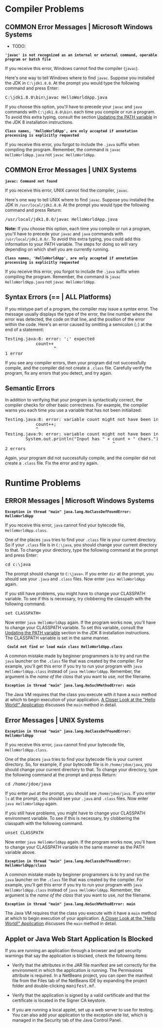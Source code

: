 # Compiler Problems
## COMMON Error Messages | Microsoft Windows Systems
* TODO:
<p><code><strong>&#39;javac&#39; is not recognized as an internal or external command, operable program or batch file</strong></code></p>
<p>If you receive this error, Windows cannot find the compiler (<code>javac</code>).</p>
<p>Here&#39;s one way to tell Windows where to find <code>javac</code>. Suppose you installed the JDK in <code>C:\jdk1.8.0</code>. At the prompt you would type the following command and press  Enter:</p>
<div class="codeblock"><pre>
C:\jdk1.8.0\bin\javac HelloWorldApp.java
</pre></div>
<p>If you choose this option, you&#39;ll have to precede your <code>javac</code> and <code>java</code> commands with <code>C:\jdk1.8.0\bin\</code> each time you compile or run a program. To avoid this extra typing, consult the section 
<a class="OutsideLink" target="_blank" href="https://docs.oracle.com/javase/8/docs/technotes/guides/install/windows_jdk_install.html#BABGDJFH">Updating the PATH variable</a> in the JDK 8 installation instructions.</p>
<p><code><strong>Class names, &#39;HelloWorldApp&#39;, are only accepted if annotation processing is explicitly requested</strong></code></p>
<p>If you receive this error, you forgot to include the <code>.java</code> suffix when compiling the program. Remember, the command is <code>javac HelloWorldApp.java</code> not <code>javac HelloWorldApp</code>.</p>

## COMMON Error Messages | UNIX Systems
<p style="font-weight: bold"><code>javac: Command not found</code></p>
<p>If you receive this error, UNIX cannot find the compiler, <code>javac</code>.</p>
<p>Here&#39;s one way to tell UNIX where to find <code>javac</code>. Suppose you installed the JDK in <code>/usr/local/jdk1.8.0</code>. At the prompt you would type the following command and press  Return:</p>
<div class="codeblock"><pre>
/usr/local/jdk1.8.0/javac HelloWorldApp.java
</pre></div>
<p><b>Note:</b> If you choose this option, each time you compile or run a program, you&#39;ll have to precede your <code>javac</code> and <code>java</code> commands with <code>/usr/local/jdk1.8.0/</code>. To avoid this extra typing, you could add this information to your PATH variable. The steps for doing so will vary depending on which shell you are currently running.</p>
<p><code><strong>Class names, &#39;HelloWorldApp&#39;, are only accepted if annotation processing is explicitly requested</strong></code></p>
<p>If you receive this error, you forgot to include the <code>.java</code> suffix when compiling the program. Remember, the command is <code>javac HelloWorldApp.java</code> not <code>javac HelloWorldApp</code>.</p>

## Syntax Errors (== | ALL Platforms)
<p>If you mistype part of a program, the compiler may issue a <em>syntax</em> error. The message usually displays the type of the error, the line number where the error was detected, the code on that line, and the position of the error within the code. Here&#39;s an error caused by omitting a semicolon (<code>;</code>) at the end of a statement:</p>
<div class="codeblock"><pre>
Testing.java:8: error: ';' expected
            count++
                   ^
1 error
</pre></div>
<p>If you see any compiler errors, then your program did not successfully compile, and the compiler did not create a <code>.class</code> file. Carefully verify the program, fix any errors that you detect, and try again.</p>

## Semantic Errors
<p>In addition to verifying that your program is syntactically correct, the compiler checks for other basic correctness. For example, the compiler warns you each time you use a variable that has not been initialized:</p>
<div class="codeblock"><pre>
Testing.java:8: error: variable count might not have been initialized
            count++;
            ^
Testing.java:9: error: variable count might not have been initialized
        System.out.println("Input has " + count + " chars.");
                                          ^
2 errors
</pre></div>
<p>Again, your program did not successfully compile, and the compiler did not create a <code>.class</code> file. Fix the error and try again.</p>

# Runtime Problems
## ERROR Messages | Microsoft Windows Systems
<p style="font-weight: bold"><code>Exception in thread &quot;main&quot; java.lang.NoClassDefFoundError: HelloWorldApp</code></p>
<p>If you receive this error, <code>java</code> cannot find your bytecode file, <code>HelloWorldApp.class</code>.</p>
<p>One of the places <code>java</code> tries to find your <code>.class</code> file is your current directory. So if your <code>.class</code> file is in <code>C:\java</code>, you should change your current directory to that. To change your directory, type the following command at the prompt and press  Enter:</p>
<div class="codeblock"><pre>
cd c:\java
</pre></div>
<p>The prompt should change to <code>C:\java&gt;</code>. If you enter <code>dir</code> at the prompt, you should see your <code>.java</code> and <code>.class</code> files. Now enter <code>java HelloWorldApp</code> again.</p>
<p>If you still have problems, you might have to change your CLASSPATH variable. To see if this is necessary, try clobbering the classpath with the following command.</p>
<div class="codeblock"><pre>
set CLASSPATH=
</pre></div>
<p>Now enter <code>java HelloWorldApp</code> again. If the program works now, you&#39;ll have to change your CLASSPATH variable. To set this variable, consult the 
<a class="OutsideLink" target="_blank" href="https://docs.oracle.com/javase/8/docs/technotes/guides/install/windows_jdk_install.html#BABGDJFH">Updating the PATH variable</a> section in the JDK 8 installation instructions. The CLASSPATH variable is set in the same manner.</p>
<p><code><strong> Could not find or load main class HelloWorldApp.class</strong></code></p>
<p>A common mistake made by beginner programmers is to try and run the <code>java</code> launcher on the <code>.class</code> file that was created by the compiler. For example, you&#39;ll get this error if you try to run your program with <code>java HelloWorldApp.class</code> instead of <code>java HelloWorldApp</code>. Remember, the argument is the <em>name of the class</em> that you want to use, <em>not</em> the filename.</p>
<p><strong><code>Exception in thread &quot;main&quot; java.lang.NoSuchMethodError: main</code></strong></p>
<p>The Java VM requires that the class you execute with it have a <code>main</code> method at which to begin execution of your application. 
<a class="TutorialLink" target="_top" href="../application/index.html">A Closer Look at the "Hello World!" Application</a> discusses the <code>main</code> method in detail.</p>

## Error Messages | UNIX Systems
<p style="font-weight: bold"><code>Exception in thread &quot;main&quot; java.lang.NoClassDefFoundError: HelloWorldApp</code></p>
<p>If you receive this error, <code>java</code> cannot find your bytecode file, <code>HelloWorldApp.class</code>.</p>
<p>One of the places <code>java</code> tries to find your bytecode file is your current directory. So, for example, if your bytecode file is in <code>/home/jdoe/java</code>, you should change your current directory to that. To change your directory, type the following command at the prompt and press  Return:</p>
<div class="codeblock"><pre>
cd /home/jdoe/java
</pre></div>
<p>If you enter <code>pwd</code> at the prompt, you should see <code>/home/jdoe/java</code>. If you enter <code>ls</code> at the prompt, you should see your <code>.java</code> and <code>.class</code> files. Now enter <code>java HelloWorldApp</code> again.</p>
<p>If you still have problems, you might have to change your CLASSPATH environment variable. To see if this is necessary, try clobbering the classpath with the following command.</p>
<div class="codeblock"><pre>
unset CLASSPATH
</pre></div>
<p>Now enter <code>java HelloWorldApp</code> again. If the program works now, you&#39;ll have to change your CLASSPATH variable in the same manner as the PATH variable above.</p>
<p><code><strong>Exception in thread &quot;main&quot; java.lang.NoClassDefFoundError: HelloWorldApp/class</strong></code></p>
<p>A common mistake made by beginner programmers is to try and run the <code>java</code> launcher on the <code>.class</code> file that was created by the compiler. For example, you&#39;ll get this error if you try to run your program with <code>java HelloWorldApp.class</code> instead of <code>java HelloWorldApp</code>. Remember, the argument is the <em>name of the class</em> that you want to use, <em>not</em> the filename.</p>
<p><strong><code>Exception in thread &quot;main&quot; java.lang.NoSuchMethodError: main</code></strong></p>
<p>The Java VM requires that the class you execute with it have a <code>main</code> method at which to begin execution of your application. 
<a class="TutorialLink" target="_top" href="../application/index.html">A Closer Look at the "Hello World!" Application</a> discusses the <code>main</code> method in detail.</p>
 
## Applet or Java Web Start Application Is Blocked
<p>If you are running an application through a browser and get security warnings that say the application is blocked, check the following items:</p>
<ul>
<li><p>Verify that the attributes in the JAR file manifest are set correctly for the environment in which the application is running. The Permissions attribute is required. In a NetBeans project, you can open the manifest file from the Files tab of the NetBeans IDE by expanding the project folder and double-clicking <tt>manifest.mf</tt>.</p></li>
<li><p>Verify that the application is signed by a valid certificate and that the certificate is located in the Signer CA keystore.</p></li>
<li><p>If you are running a local applet, set up a web server to use for testing. You can also add your application to the exception site list, which is managed in the Security tab of the Java Control Panel. </p></li>
</ul>

